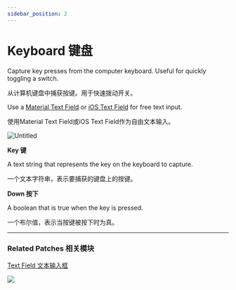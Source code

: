 ```yaml
---
sidebar_position: 2
---
```


# Keyboard 键盘

Capture key presses from the computer keyboard. Useful for quickly toggling a switch.

从计算机键盘中捕获按键。用于快速拨动开关。

Use a [Material Text Field](https://www.notion.so/Text-Field-4a2ab8b08c3a49d19b19e4f715dedf41) or [iOS Text Field](https://www.notion.so/Text-Field-35f7f23e5f714582ab1c7d7af511281b) for free text input.

使用Material Text Field或iOS Text Field作为自由文本输入。

![Untitled](https://s3.us-west-2.amazonaws.com/secure.notion-static.com/5b0be732-9dc3-435c-a1d9-813bf26d504c/Untitled.png?X-Amz-Algorithm=AWS4-HMAC-SHA256&X-Amz-Content-Sha256=UNSIGNED-PAYLOAD&X-Amz-Credential=AKIAT73L2G45EIPT3X45%2F20220602%2Fus-west-2%2Fs3%2Faws4_request&X-Amz-Date=20220602T170917Z&X-Amz-Expires=86400&X-Amz-Signature=5ccf795e731a7c4447261654d2439c12cfaf66e147009c2d9bfaa1c4bb98fac7&X-Amz-SignedHeaders=host&response-content-disposition=filename%20%3D%22Untitled.png%22&x-id=GetObject)

**Key 键**

A text string that represents the key on the keyboard to capture.

一个文本字符串，表示要捕获的键盘上的按键。

**Down 按下**

A boolean that is true when the key is pressed.

一个布尔值，表示当按键被按下时为真。

------

### Related Patches 相关模块

[Text Field 文本输入框](https://www.notion.so/Text-Field-35f7f23e5f714582ab1c7d7af511281b)

![](https://s3.us-west-2.amazonaws.com/secure.notion-static.com/369f2031-e735-4b90-b297-ee795577ebfc/Untitled.png?X-Amz-Algorithm=AWS4-HMAC-SHA256&X-Amz-Content-Sha256=UNSIGNED-PAYLOAD&X-Amz-Credential=AKIAT73L2G45EIPT3X45%2F20220602%2Fus-west-2%2Fs3%2Faws4_request&X-Amz-Date=20220602T170924Z&X-Amz-Expires=86400&X-Amz-Signature=8ee0d591c88b9156704f41569cb1f3dfa63faa389720d5a165fcd527359aa45c&X-Amz-SignedHeaders=host&response-content-disposition=filename%20%3D%22Untitled.png%22&x-id=GetObject)
